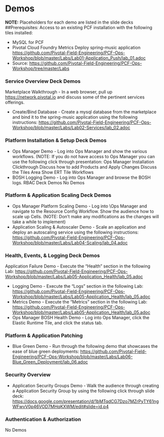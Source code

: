 # Demos 

**NOTE:** Placeholders for each demo are listed in the slide decks
##Prerequisites:
Access to an existing PCF installation with the following tiles installed:
- MySQL for PCF
- Pivotal Cloud Foundry Metrics 
Deploy spring-music application
https://github.com/Pivotal-Field-Engineering/PCF-Ops-Workshop/blob/master/Labs/Lab01-Application_Push/lab_01.adoc 
-  Source: 
https://github.com/Pivotal-Field-Engineering/PCF-Ops-Workshop/tree/master/Labs
### Service Overview Deck Demos
Marketplace Walkthrough - In a web browser, pull up https://network.pivotal.io and discuss some of the pertinent services offerings. 
- Create/Bind Database - Create a mysql database from the marketplace and bind it to the spring-music application using the following instructions: https://github.com/Pivotal-Field-Engineering/PCF-Ops-Workshop/blob/master/Labs/Lab02-Services/lab_02.adoc 
### Platform Installation & Setup Deck Demos
- Ops Manager Demo - Log into Ops Manager and show the various workflows.  (NOTE: If you do not have access to Ops Manager you can use the following click through presentation: Ops Manager Installation Clickthrough 
Discuss how to add Products and Apply Changes
Discuss the Tiles Area
Show ERT Tile Workflows
- BOSH Logging Demo - Log into Ops Manager and browse the BOSH logs. 
RBAC Deck Demos
No Demos
### Platform & Application Scaling Deck Demos
- Ops Manager Platform Scaling Demo - Log into \Ops Manager and navigate to the Resource Config Workflow.  Show the audience how to scale up Cells. (NOTE: Don’t make any modifications as the changes will take a while to implement)
- Application Scaling & Autoscaler Demo - Scale an application and deploy an autoscaling service using the following instructions: https://github.com/Pivotal-Field-Engineering/PCF-Ops-Workshop/blob/master/Labs/Lab04-Scaling/lab_04.adoc 
### Health, Events, & Logging Deck Demos
Application Failure Demo - Execute the “Health” section in the following Lab: 
https://github.com/Pivotal-Field-Engineering/PCF-Ops-Workshop/blob/master/Labs/Lab05-Application_Health/lab_05.adoc 
- Logging Demo - Execute the “Logs” section in the following Lab: 
https://github.com/Pivotal-Field-Engineering/PCF-Ops-Workshop/blob/master/Labs/Lab05-Application_Health/lab_05.adoc 
- Metrics Demo - Execute the “Metrics” section in the following Lab: https://github.com/Pivotal-Field-Engineering/PCF-Ops-Workshop/blob/master/Labs/Lab05-Application_Health/lab_05.adoc 
- Ops Manager BOSH Health Demo - Log into Ops Manager, click the Elastic Runtime Tile, and click the status tab.
### Platform & Application Patching
- Blue Green Demo - Run through the following demo that showcases the ease of blue green deployments: https://github.com/Pivotal-Field-Engineering/PCF-Ops-Workshop/blob/master/Labs/Lab06-Blue_Green_Deployment/lab_06.adoc 
### Security Overview
- Application Security Groups Demo - Walk the audience through creating a Application Security Group by using the following click through slide deck:  https://docs.google.com/presentation/d/1bMTqdCG7Dzo7MZrPyTY61ngWFwvV0p46VOD7MHqKXWM/edit#slide=id.p4 
### Authentication & Authorization
No Demos
